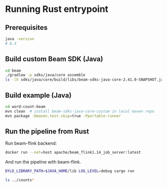 # Running Rust entrypoint

## Prerequisites

```bash
java -version
# 8.X
```

## Build custom Beam SDK (Java)

```bash
cd beam
./gradlew -p sdks/java/core assemble
ls -lh sdks/java/core/build/libs/beam-sdks-java-core-2.41.0-SNAPSHOT.jar
```

## Build example (Java)

```bash
cd word-count-beam
mvn clean  # install beam-sdks-java-core-custom in local maven repo
mvn package -Dmaven.test.skip=true -Pportable-runner
```

## Run the pipeline from Rust

Run beam-flink backend:

```bash
docker run --net=host apache/beam_flink1.14_job_server:latest
```

And run the pipeline with beam-flink.

```bash
DYLD_LIBRARY_PATH=$JAVA_HOME/lib LOG_LEVEL=debug cargo run

ls ../counts*
```
